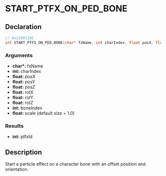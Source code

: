 # START_PTFX_ON_PED_BONE

## Declaration
```cpp
// 0x2209116C
int START_PTFX_ON_PED_BONE(char* fxName, int charIndex, float posX, float posY, float posZ, float rotX, float rotY, float rotZ, int boneIndex, float scale);
```

### Arguments
- **char\*:** fxName
- **int:** charIndex
- **float:** posX
- **float:** posY
- **float:** posZ
- **float:** rotX
- **float:** rotY
- **float:** rotZ
- **int:** boneIndex
- **float:** scale (default size = 1.0)

### Results
- **int:** ptfxId

## Description
Start a particle effect on a character bone with an offset position and orientation.